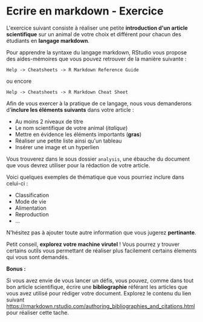 # Ecrire en markdown - Exercice

L'exercice suivant consiste à réaliser une petite **introduction d'un article scientifique** sur un animal de votre choix et différent pour chacun des étudiants en **langage markdown**.

Pour apprendre la syntaxe du langage markdown, RStudio vous propose des aides-mémoires que vous pouvez retrouver de la manière suivante :

`Help -> Cheatsheets -> R Markdown Reference Guide`

ou encore

`Help -> Cheatsheets -> R Markdown Cheat Sheet`

Afin de vous exercer à la pratique de ce langage, nous vous demanderons 
d'**inclure les éléments suivants** dans votre article :

- Au moins 2 niveaux de titre
- Le nom scientifique de votre animal (*italique*)
- Mettre en évidence les éléments importants (**gras**)
- Réaliser une petite liste ainsi qu'un tableau
- Insérer une image et un hyperlien

Vous trouverez dans le sous dossier `analysis`, une ébauche du document que vous 
devrez utiliser pour la rédaction de votre article. 

Voici quelques exemples de thématique que vous pourriez inclure dans celui-ci :

- Classification
- Mode de vie
- Alimentation
- Reproduction
- ...

N'hésitez pas à ajouter toute autre information que vous jugerez **pertinante**.

Petit conseil, **explorez votre machine virutel** ! Vous pourrez y trouver certains outils vous permettant de réaliser plus facilement certains élements qui vous sont demandés. 

**Bonus :**

Si vous avez envie de vous lancer un défis, vous pouvez, comme dans tout bon article 
scientifique, écrire une **bibliographie** référant les articles que vous avez utilisé pour 
rédiger votre document. 
Explorez le contenu du lien suivant <https://rmarkdown.rstudio.com/authoring_bibliographies_and_citations.html>
 pour réaliser cette tache. 

